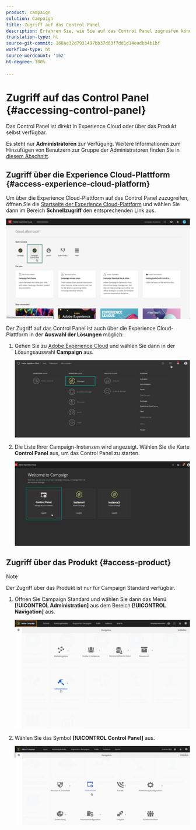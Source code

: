```yaml
---
product: campaign
solution: Campaign
title: Zugriff auf das Control Panel
description: Erfahren Sie, wie Sie auf das Control Panel zugreifen können.
translation-type: ht
source-git-commit: 168ae32d7931497bb37d63f7dd1d14eadbb4b1bf
workflow-type: ht
source-wordcount: '162'
ht-degree: 100%

---
```



# Zugriff auf das Control Panel {#accessing-control-panel}

Das Control Panel ist direkt in Experience Cloud oder über das Produkt selbst verfügbar.

Es steht nur **Administratoren** zur Verfügung. Weitere Informationen zum Hinzufügen von Benutzern zur Gruppe der Administratoren finden Sie in [diesem Abschnitt](../../discover/using/managing-permissions.md).

## Zugriff über die Experience Cloud-Plattform {#access-experience-cloud-platform}

Um über die Experience Cloud-Plattform auf das Control Panel zuzugreifen, öffnen Sie die [Startseite der Experience Cloud-Plattform](https://experiencecloud.adobe.com/) und wählen Sie dann im Bereich **Schnellzugriff** den entsprechenden Link aus.

![](assets/do-not-localize/quickaccess.png)

Der Zugriff auf das Control Panel ist auch über die Experience Cloud-Plattform in der **Auswahl der Lösungen** möglich:

1. Gehen Sie zu [Adobe Experience Cloud](https://experiencecloud.adobe.com/) und wählen Sie dann in der Lösungsauswahl **Campaign** aus.

   ![](assets/do-not-localize/control_panel_access1.png)

1. Die Liste Ihrer Campaign-Instanzen wird angezeigt. Wählen Sie die Karte **Control Panel** aus, um das Control Panel zu starten.

   ![](assets/do-not-localize/control_panel_access2.png)

## Zugriff über das Produkt {#access-product}

>[!NOTE]
>
>Der Zugriff über das Produkt ist nur für Campaign Standard verfügbar.

1. Öffnen Sie Campaign Standard und wählen Sie dann das Menü **[!UICONTROL Administration]** aus dem Bereich **[!UICONTROL Navigation]** aus.

   ![](assets/control_panel_access3.png)

1. Wählen Sie das Symbol **[!UICONTROL Control Panel]** aus.

   ![](assets/control_panel_access4.png)
